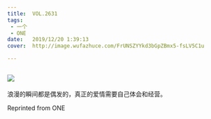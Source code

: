 ```yaml
---
title:	VOL.2631
tags:
 - 一个
 - ONE
date:	2019/12/20 1:39:13
cover:	http://image.wufazhuce.com/FrUNSZYYkd3bGpZBmx5-fsLV5C1u

---
```

![](http://image.wufazhuce.com/FrUNSZYYkd3bGpZBmx5-fsLV5C1u)
---

浪漫的瞬间都是偶发的，真正的爱情需要自己体会和经营。
 
Reprinted from ONE
